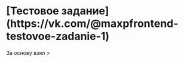 <h1>[Тестовое задание](https://vk.com/@maxpfrontend-testovoe-zadanie-1)</h1>
<p>За основу взял <https://github.com/facebookincubator/create-react-app>>
